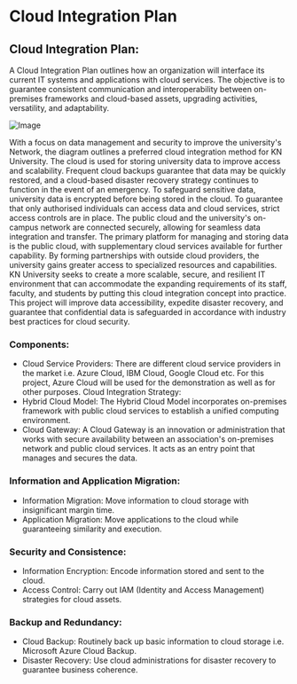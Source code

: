 # Cloud Integration Plan
## Cloud Integration Plan:
A Cloud Integration Plan outlines how an organization will interface its current IT systems and applications with cloud services. The objective is to guarantee consistent communication and interoperability between on-premises frameworks and cloud-based assets, upgrading activities, versatility, and adaptability.

![Image](https://github.com/user-attachments/assets/bcd4b151-ef4e-4914-b70d-901c2b6339e7)

With a focus on data management and security to improve the university's Network, the diagram outlines a preferred cloud integration method for KN University. The cloud is used for storing university data to improve access and scalability. Frequent cloud backups guarantee that data may be quickly restored, and a cloud-based disaster recovery strategy continues to function in the event of an emergency. To safeguard sensitive data, university data is encrypted before being stored in the cloud. To guarantee that only authorised individuals can access data and cloud services, strict access controls are in place. The public cloud and the university's on-campus network are connected securely, allowing for seamless data integration and transfer. The primary platform for managing and storing data is the public cloud, with supplementary cloud services available for further capability. By forming partnerships with outside cloud providers, the university gains greater access to specialized resources and capabilities.
KN University seeks to create a more scalable, secure, and resilient IT environment that can accommodate the expanding requirements of its staff, faculty, and students by putting this cloud integration concept into practice. This project will improve data accessibility, expedite disaster recovery, and guarantee that confidential data is safeguarded in accordance with industry best practices for cloud security.


### Components:
- Cloud Service Providers:
There are different cloud service providers in the market i.e. Azure Cloud, IBM Cloud, Google Cloud etc. For this project, Azure Cloud will be used for the demonstration as well as for other purposes. 
Cloud Integration Strategy:
- Hybrid Cloud Model: The Hybrid Cloud Model incorporates on-premises framework with public cloud services to establish a unified computing environment.
- Cloud Gateway: A Cloud Gateway is an innovation or administration that works with secure availability between an association's on-premises network and public cloud services. It acts as an entry point that manages and secures the data.

### Information and Application Migration:
- Information Migration: Move information to cloud storage with insignificant margin time.
- Application Migration: Move applications to the cloud while guaranteeing similarity and execution.

### Security and Consistence:
- Information Encryption: Encode information stored and sent to the cloud.
- Access Control: Carry out IAM (Identity and Access Management) strategies for cloud assets.

### Backup and Redundancy:
- Cloud Backup: Routinely back up basic information to cloud storage i.e. Microsoft Azure Cloud Backup.
- Disaster Recovery: Use cloud administrations for disaster recovery to guarantee business coherence.
